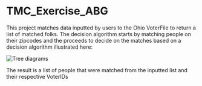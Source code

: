# TMC_Exercise_ABG

This project matches data inputted by users to the Ohio VoterFile to return a list of matched folks. The decision algorithm starts by matching people on their zipcodes and the proceeds to decide on the matches based on a decision algorithm illustrated here:

![Tree diagrams](https://user-images.githubusercontent.com/85255304/207416803-3bbcb674-22fd-43d1-8e7f-55b5a9123c01.png)

The result is a list of people that were matched from the inputted list and their respective VoterIDs
